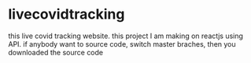# livecovidtracking
this live covid tracking website. this project I am making on reactjs using API.
if anybody want to source code, switch master braches, then you downloaded the source code

